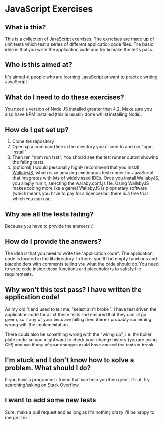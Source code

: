 # JavaScript Exercises

## What is this?
This is a collection of JavaScript exercises.
The exercises are made up of unit tests which test a series of different application code files.
The basic idea is that you write the application code and try to make the tests pass.

## Who is this aimed at?
It's aimed at people who are learning JavaScript or want to practice writing JavaScript.

## What do I need to do these exercises?
You need a version of Node JS installed greater than 4.2. Make sure you also have NPM installed (this is
usually done whilst installing Node).

## How do I get set up?
1. Clone the repository
2. Open up a command line in the directory you cloned to and run "npm install"
3. Then run "npm run test". You should see the test runner output showing the failing tests.
4. (optional) I would personally highly recommend that you install [WallabyJS](http://www.wallabyjs.com/),
which is an amazing continuous test runner for JavaScript that integrates with lots of widely used IDEs.
Once you install WallabyJS, you simply run it, selecting the wallaby.conf.js file. Using WallabyJS makes
coding more like a game! WallabyJS is proprietary software (which means you have to pay for a licence) but
there is a free trial which you can use.

## Why are all the tests failing?
Because you have to provide the answers :)

## How do I provide the answers?
The idea is that you need to write the "application code". The application code is located in the lib
directory. In there, you'll find empty functions and placeholders with comments telling you what the
code should do. You need to write code inside these functions and placeholders to satisfy the requirements.

## Why won't this test pass? I have written the application code!
As my old friend used to tell me, "select ain't broke!". I have test driven the application code for all
of these tests and ensured that they can all go green, so if any of your tests are failing then there's
probably something wrong with the implementation.

There could also be something wrong with the "wiring up",
i.e. the boiler plate code, so you might want to check your change history (you are using Git!) and see if
any of your changes could have caused the tests to break.

## I'm stuck and I don't know how to solve a problem. What should I do?
If you have a programmer friend that can help you then great. If not, try searching/asking on
[Stack Overflow](http://stackoverflow.com/).

## I want to add some new tests
Sure, make a pull request and as long as it's nothing crazy I'll be happy to merge it in!